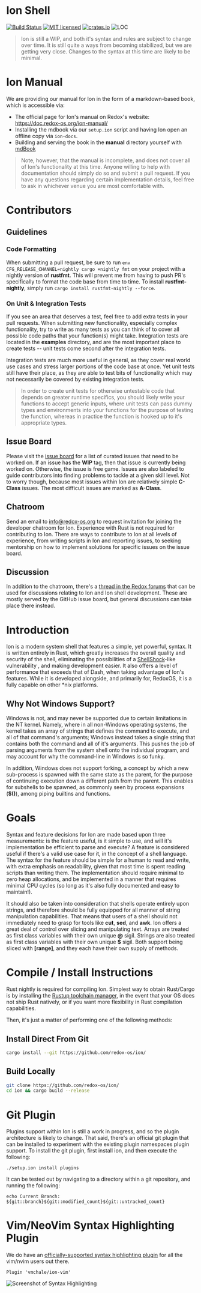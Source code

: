 # Ion Shell

[![Build Status](https://travis-ci.org/redox-os/ion.svg)](https://travis-ci.org/redox-os/ion)
[![MIT licensed](https://img.shields.io/badge/license-MIT-blue.svg)](./LICENSE)
[![crates.io](http://meritbadge.herokuapp.com/ion-shell)](https://crates.io/crates/ion-shell)
![LOC](https://tokei.rs/b1/github/redox-os/ion)

> Ion is still a WIP, and both it's syntax and rules are subject to change over time. It is
> still quite a ways from becoming stabilized, but we are getting very close. Changes to the
> syntax at this time are likely to be minimal.

# Ion Manual

We are providing our manual for Ion in the form of a markdown-based book, which is accessible via:

- The official page for Ion's manual on Redox's website: https://doc.redox-os.org/ion-manual/
- Installing the mdbook via our `setup.ion` script and having Ion open an offline copy via `ion-docs`.
- Building and serving the book in the **manual** directory yourself with [mdBook](https://github.com/azerupi/mdBook)

> Note, however, that the manual is incomplete, and does not cover all of Ion's functionality
> at this time. Anyone willing to help with documentation should simply do so and submit a pull
> request. If you have any questions regarding certain implementation details, feel free to
> ask in whichever venue you are most comfortable with.

# Contributors

## Guidelines

### Code Formatting

When submitting a pull request, be sure to run
`env CFG_RELEASE_CHANNEL=nightly cargo +nightly fmt` on your project with a
nightly version of **rustfmt**. This will prevent me from having to push PR's specifically
to format the code base from time to time. To install **rustfmt-nightly**, simply run
`cargo install rustfmt-nightly --force`.

### On Unit & Integration Tests

If you see an area that deserves a test, feel free to add extra tests in your pull requests.
When submitting new functionality, especially complex functionality, try to write as many
tests as you can think of to cover all possible code paths that your function(s) might take.
Integration tests are located in the **examples** directory, and are the most important place
to create tests -- unit tests come second after the integration tests.

Integration tests are much more useful in general, as they cover real world use cases and
stress larger portions of the code base at once. Yet unit tests still have their place, as
they are able to test bits of functionality which may not necessarily be covered by existing
integration tests.

> In order to create unit tests for otherwise untestable code that depends on greater runtime
> specifics, you should likely write your functions to accept generic inputs, where unit
> tests can pass dummy types and environments into your functions for the purpose of testing
> the function, whereas in practice the function is hooked up to it's appropriate types.

## Issue Board

Please visit the [issue board](https://github.com/redox-os/ion/issues) for a list of curated
issues that need to be worked on. If an issue has the **WIP** tag, then that issue is currently
being worked on. Otherwise, the issue is free game. Issues are also labeled to guide contributors
into finding problems to tackle at a given skill level. Not to worry though, because most issues
within Ion are relatively simple **C-Class** issues. The most difficult issues are marked as
**A-Class**.

## Chatroom

Send an email to [info@redox-os.org](mailto:info@redox-os.org) to request invitation for joining
the developer chatroom for Ion. Experience with Rust is not required for contributing to Ion. There
are ways to contribute to Ion at all levels of experience, from writing scripts in Ion and reporting
issues, to seeking mentorship on how to implement solutions for specific issues on the issue board.

## Discussion

In addition to the chatroom, there's a [thread in the Redox forums](https://discourse.redox-os.org/t/ion-shell-development-discussion/682)
that can be used for discussions relating to Ion and Ion shell development. These are mostly served
by the GitHub issue board, but general discussions can take place there instead.

# Introduction

Ion is a modern system shell that features a simple, yet powerful, syntax. It is written entirely
in Rust, which greatly increases the overall quality and security of the shell, eliminating the
possibilities of a [ShellShock](http://www.wikiwand.com/en/Shellshock_(software_bug))-like vulnerability
, and making development easier. It also offers a level of performance that exceeds that of Dash,
when taking advantage of Ion's features. While it is developed alongside, and primarily for, RedoxOS,
it is a fully capable on other \*nix platforms.

## Why Not Windows Support?

Windows is not, and may never be supported due to certain limitations in the NT kernel. Namely,
where in all non-Windows operating systems, the kernel takes an array of strings that defines
the command to execute, and all of that command's arguments; Windows instead takes a single
string that contains both the command and all of it's arguments. This pushes the job of parsing
arguments from the system shell onto the individual program, and may account for why the command-line
in Windows is so funky.

In addition, Windows does not support forking, a concept by which a new sub-process is spawned with
the same state as the parent, for the purpose of continuing execution down a different path from the
parent. This enables for subshells to be spawned, as commonly seen by process expansions (**$()**),
among piping builtins and functions.

# Goals

Syntax and feature decisions for Ion are made based upon three measurements: is the feature useful,
is it simple to use, and will it's implementation be efficient to parse and execute? A feature is
considered useful if there's a valid use case for it, in the concept of a shell language. The
syntax for the feature should be simple for a human to read and write, with extra emphasis on
readability, given that most time is spent reading scripts than writing them. The implementation
should require minimal to zero heap allocations, and be implemented in a manner that requires
minimal CPU cycles (so long as it's also fully documented and easy to maintain!).

It should also be taken into consideration that shells operate entirely upon strings, and therefore
should be fully equipped for all manner of string manipulation capabilities. That means that users
of a shell should not immediately need to grasp for tools like **cut**, **sed**, and **awk**. Ion
offers a great deal of control over slicing and manipulating text. Arrays are treated as first
class variables with their own unique **@** sigil. Strings are also treated as first class
variables with their own unique **$** sigil. Both support being sliced with **[range]**, and they
each have their own supply of methods.

# Compile / Install Instructions

Rust nightly is required for compiling Ion. Simplest way to obtain Rust/Cargo is by
installing the [Rustup toolchain manager](https://rustup.rs/), in the event that your OS does
not ship Rust natively, or if you want more flexibility in Rust compilation capabilities.

Then, it's just a matter of performing one of the following methods:

## Install Direct From Git

```sh
cargo install --git https://github.com/redox-os/ion/
```

## Build Locally

```sh
git clone https://github.com/redox-os/ion/
cd ion && cargo build --release
```

# Git Plugin

Plugins support within Ion is still a work in progress, and so the plugin architecture is likely to change. That said,
there's an official git plugin that can be installed to experiment with the existing plugin namespaces plugin support.
To install the git plugin, first install ion, and then execute the following:

```ion
./setup.ion install plugins
```

It can be tested out by navigating to a directory within a git repository, and running the following:

```ion
echo Current Branch: ${git::branch}${git::modified_count}${git::untracked_count}
```

# Vim/NeoVim Syntax Highlighting Plugin

We do have an [officially-supported syntax highlighting plugin](https://github.com/vmchale/ion-vim) for all the
vim/nvim users out there.

```vimscript
Plugin 'vmchale/ion-vim'
```

![Screenshot of Syntax Highlighting](http://i.imgur.com/JzZp7WT.png)
